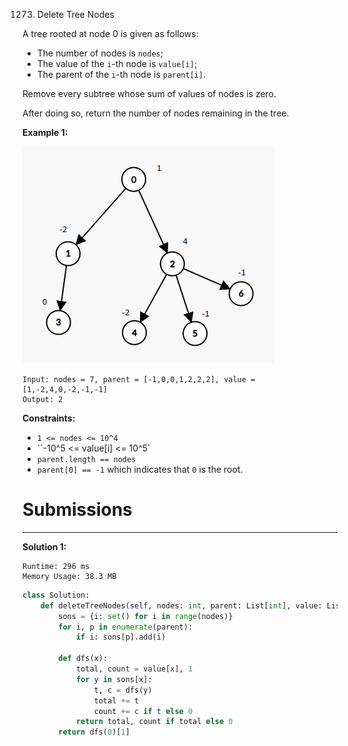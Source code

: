 1273. Delete Tree Nodes

A tree rooted at node 0 is given as follows:

* The number of nodes is `nodes`;
* The value of the `i`-th node is `value[i]`;
* The parent of the `i`-th node is `parent[i]`.

Remove every subtree whose sum of values of nodes is zero.

After doing so, return the number of nodes remaining in the tree.

 

**Example 1:**

![1273_1421_sample_1.png](img/1273_1421_sample_1.png)

```
Input: nodes = 7, parent = [-1,0,0,1,2,2,2], value = [1,-2,4,0,-2,-1,-1]
Output: 2
```

**Constraints:**

* `1 <= nodes <= 10^4`
* ``-10^5 <= value[i] <= 10^5`
* `parent.length == nodes`
* `parent[0] == -1` which indicates that `0` is the root.

# Submissions
---
**Solution 1:**
```
Runtime: 296 ms
Memory Usage: 38.3 MB
```
```python
class Solution:
    def deleteTreeNodes(self, nodes: int, parent: List[int], value: List[int]) -> int:
        sons = {i: set() for i in range(nodes)}
        for i, p in enumerate(parent):
            if i: sons[p].add(i)

        def dfs(x):
            total, count = value[x], 1
            for y in sons[x]:
                t, c = dfs(y)
                total += t
                count += c if t else 0
            return total, count if total else 0
        return dfs(0)[1]
```